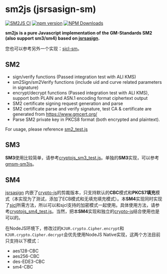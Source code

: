 # sm2js (jsrsasign-sm)
[![SM2JS CI](https://github.com/emmansun/sm2js/actions/workflows/ci.yml/badge.svg)](https://github.com/emmansun/sm2js/actions/workflows/ci.yml)
[![npm version](https://badge.fury.io/js/gmsm-sm2js.svg)](https://badge.fury.io/js/gmsm-sm2js)
[![NPM Downloads][npm-downloads-image]][npm-url]

**sm2js is a pure Javascript implementation of the GM-Standards SM2 (also support sm3/sm4) based on [jsrsasign](https://github.com/kjur/jsrsasign).**

您也可以参考另外一个实现：[sjcl-sm](https://github.com/emmansun/sm4js)。

## SM2

- sign/verify functions (Passed integration test with ALI KMS)
- sm2Sign/sm2Verify functions (include uid and curve related parameters in signature)
- encrypt/decrypt functions (Passed integration test with ALI KMS), support both PLAIN and ASN.1 encoding format ciphertext output
- SM2 certificate signing request generation and parse
- SM2 certificate parse and verify signature, test CA & certificate are generated from https://www.gmcert.org/
- Parse SM2 private key in PKCS8 format (both encrypted and plaintext).

For usage, please reference [sm2_test.js](https://github.com/emmansun/sm2js/blob/master/src/sm2_test.js "sm2_test.js")

## SM3
**SM3**使用比较简单，请参考[cryptojs_sm3_test.js](https://github.com/emmansun/sm2js/blob/master/src/cryptojs_sm3_test.js "cryptojs_sm3_test.js")。单独的**SM3**实现，可以参考[gmsm-sm3js](https://github.com/emmansun/sm3js)。

## SM4
[jsrsasign](https://github.com/kjur/jsrsasign) 内嵌了[crypto-js](https://github.com/brix/crypto-js)的剪裁版本，只支持默认的**CBC**模式和**PKCS7填充**模式（本实现为了测试，添加了ECB模式和无填充填充模式）。本**SM4**实现同时实现了[sjcl](https://github.com/bitwiseshiftleft/sjcl)所需方法，所以可以和sjcl支持的加密模式一起使用。具体使用方法，请参考[cryptojs_sm4_test.js](https://github.com/emmansun/sm2js/blob/master/src/cryptojs_sm4_test.js "cryptojs_sm4_test.js")。当然，把本**SM4**实现和独立的[crypto-js](https://github.com/brix/crypto-js)结合使用也是可以的。

在NodeJS环境下，修改过的```KJUR.crypto.Cipher.encrypt```和```KJUR.crypto.Cipher.decrypt```会优先使用NodeJS Native实现，这两个方法目前只支持以下模式：  
- aes128-CBC
- aes256-CBC
- des-EDE3-CBC
- sm4-CBC

[npm-downloads-image]: https://badgen.net/npm/dm/gmsm-sm2js
[npm-url]: https://npmjs.org/package/gmsm-sm2js
